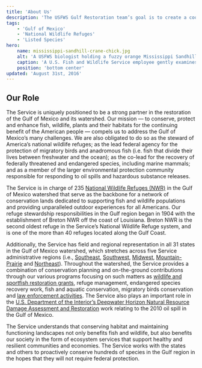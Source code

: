 ```yaml
---
title: 'About Us'
description: 'The USFWS Gulf Restoration team’s goal is to create a coordinated, strategic approach to the restoration of the ecosystem of the Gulf of Mexico watershed.'
tags:
    - 'Gulf of Mexico'
    - 'National Wildlife Refuges'
    - 'Listed Species'
hero:
    name: mississippi-sandhill-crane-chick.jpg
    alt: 'A USFWS biologist holding a fuzzy orange Mississippi Sandhill crane chick to take measurements.'
    caption: 'A U.S. Fish and Wildlife Service employee gently examines a Mississippi sandhill crane chick. Photo by USFWS.'
    position: 'bottom center'
updated: 'August 31st, 2016'
---
```


## Our Role

The Service is uniquely positioned to be a strong partner in the restoration of the Gulf of Mexico and its watershed. Our mission — to conserve, protect and enhance fish, wildlife, plants and their habitats for the continuing benefit of the American people — compels us to address the Gulf of Mexico’s many challenges. We are also obligated to do so as the steward of America’s national wildlife refuges; as the lead federal agency for the protection of migratory birds and anadromous fish (i.e. fish that divide their lives between freshwater and the ocean); as the co-lead for the recovery of federally threatened and endangered species, including marine mammals; and as a member of the larger environmental protection community responsible for responding to oil spills and hazardous substance releases.

The Service is in charge of 235 [National Wildlife Refuges (NWR)](http://www.fws.gov/refuges/) in the Gulf of Mexico watershed that serve as the backbone for a network of conservation lands dedicated to supporting fish and wildlife populations and providing unparalleled outdoor experiences for all Americans. Our refuge stewardship responsibilities in the Gulf region began in 1904 with the establishment of Breton NWR off the coast of Louisiana. Breton NWR is the second oldest refuge in the Service’s National Wildlife Refuge system, and is one of the more than 40 refuges located along the Gulf Coast.

Additionally, the Service has field and regional representation in all 31 states in the Gulf of Mexico watershed, which stretches across five Service administrative regions (i.e., [Southeast](http://www.fws.gov/southeast/), [Southwest](http://www.fws.gov/southwest/), [Midwest](http://www.fws.gov/midwest/), [Mountain-Prairie](http://www.fws.gov/mountain-prairie/) and [Northeast](http://www.fws.gov/northeast/)). Throughout the watershed, the Service provides a combination of conservation planning and on-the-ground contributions through our various programs focusing on such matters as [wildlife and sportfish restoration grants](http://wsfrprograms.fws.gov/), refuge management, endangered species recovery work, fish and aquatic conservation, migratory birds conservation and [law enforcement activities](https://www.fws.gov/le/). The Service also plays an important role in the [U.S. Department of the Interior’s Deepwater Horizon Natural Resource Damage Assessment and Restoration](https://www.doi.gov/restoration) work relating to the 2010 oil spill in the Gulf of Mexico.  

The Service understands that conserving habitat and maintaining functioning landscapes not only benefits fish and wildlife, but also benefits our society in the form of ecosystem services that support healthy and resilient communities and economies. The Service works with the states and others to proactively conserve hundreds of species in the Gulf region in the hopes that they will not require federal protection.
